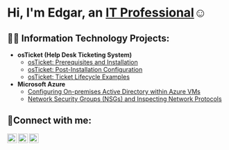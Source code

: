 <h1>Hi, I'm Edgar, an <a href="https://linkedin.com/in/edgar-gallaga-911574314/">IT Professional</a>☺</h1>

<h2>👨‍💻 Information Technology Projects:</h2>

- <b>osTicket (Help Desk Ticketing System)</b>
  - [osTicket: Prerequisites and Installation](https://github.com/Edgar23-cc/osticket-prereqs)
  - [osTicket: Post-Installation Configuration](https://github.com/Edgar23-cc/post-install-config)
  - [osTicket: Ticket Lifecycle Examples](https://github.com/Edgar23-cc/ticket-lifecycle)
- <b>Microsoft Azure</b>
  - [Configuring On-premises Active Directory within Azure VMs](https://github.com/Edgar23-cc/configure-ad)
  - [Network Security Groups (NSGs) and Inspecting Network Protocols](https://github.com/Edgar23-cc/azure-network-protocols)

<h2>🤳Connect with me:</h2>

[<img align="left" alt="Edgar | Twitter" width="22px" src="https://cdn.jsdelivr.net/npm/simple-icons@v3/icons/twitter.svg" />][twitter]
[<img align="left" alt="Edgar| LinkedIn" width="22px" src="https://cdn.jsdelivr.net/npm/simple-icons@v3/icons/linkedin.svg" />][linkedin]
[<img align="left" alt="Edgar| Instagram" width="22px" src="https://cdn.jsdelivr.net/npm/simple-icons@v3/icons/instagram.svg" />][instagram]

[twitter]: https://x.com/edgar_gallaga
[instagram]: https://www.instagram.com/gallagaedgar/
[linkedin]: https://linkedin.com/in/edgar-gallaga-911574314/
